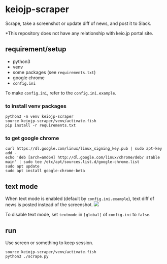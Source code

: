 # keiojp-scraper

Scrape, take a screenshot or update diff of news, and post it to Slack.

*This repository does not have any relationship with keio.jp portal site.

## requirement/setup
- python3
- venv
- some packages (see `requirements.txt`)
- google chrome
- `config.ini`

To make `config.ini`, refer to the `config.ini.example`.

### to install venv packages
```
python3 -m venv keiojp-scraper
source keiojp-scraper/venv/activate.fish
pip install -r requirements.txt
```

### to get google chrome
```
curl https://dl.google.com/linux/linux_signing_key.pub | sudo apt-key add -
echo 'deb [arch=amd64] http://dl.google.com/linux/chrome/deb/ stable main' | sudo tee /etc/apt/sources.list.d/google-chrome.list
sudo apt update
sudo apt install google-chrome-beta
```

## text mode
When text mode is enabled (default by `config.ini.example`), text diff of news is posted instead of the screenshot.
![](https://user-images.githubusercontent.com/38905988/90960798-2ce0ee80-e4df-11ea-97cd-80a63e4904b5.png)

To disable text mode, set `textmode` in `[global]` of `config.ini` to `false`.

## run
Use screen or something to keep session.

```
source keiojp-scraper/venv/activate.fish
python3 ./scrape.py
```
